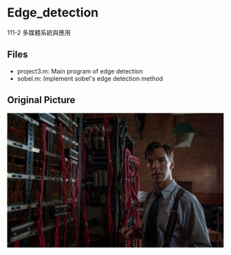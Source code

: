 # Edge_detection
111-2 多媒體系統與應用
## Files
* project3.m: Main program of edge detection
* sobel.m: Implement sobel's edge detection method

## Original Picture
![Histogram+Edge.bpm](https://github.com/disneyyy/Edge_detection/blob/main/Histogram%2BEdge.bmp)
